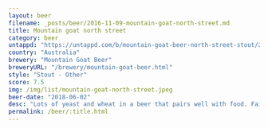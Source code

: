 ```yaml
---
layout: beer
filename: _posts/beer/2016-11-09-mountain-goat-north-street.md
title: Mountain goat north street
category: beer
untappd: "https://untappd.com/b/mountain-goat-beer-north-street-stout/2621515"
country: "Australia"
brewery: "Mountain Goat Beer"
breweryURL: "/brewery/mountain-goat-beer.html"
style: "Stout - Other"
score: 7.5
img: /img/list/mountain-goat-north-street.jpeg
beer-date: "2018-06-02"
desc: "Lots of yeast and wheat in a beer that pairs well with food. Fairly refreshing and not heavy at all"
permalink: /beer/:title.html
---
```

